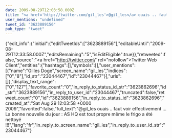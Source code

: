 ```yaml
---
date: 2009-08-29T12:03:58.000Z
title: "<a href='http://twitter.com/gil_les'>@gil_les</a> ouais .. faut voir effectivement ... La bonne nouvelle du jour : AS HQ est tout propre même le frigo a été nettoyé !!!″"
user_mentions: "undefined"
tweet_id: "3623889156"
pub_type: "tweet"
---
```

{"edit_info":{"initial":{"editTweetIds":["3623889156"],"editableUntil":"2009-08-29T12:33:58.000Z","editsRemaining":"5","isEditEligible":true}},"retweeted":false,"source":"<a href=\"http://twitter.com\" rel=\"nofollow\">Twitter Web Client</a>","entities":{"hashtags":[],"symbols":[],"user_mentions":[{"name":"Gilles Doge","screen_name":"gil_les","indices":["0","8"],"id_str":"23044467","id":"23044467"}],"urls":[]},"display_text_range":["0","127"],"favorite_count":"0","in_reply_to_status_id_str":"3623862696","id_str":"3623889156","in_reply_to_user_id":"23044467","truncated":false,"retweet_count":"0","id":"3623889156","in_reply_to_status_id":"3623862696","created_at":"Sat Aug 29 12:03:58 +0000 2009","favorited":false,"full_text":"@gil_les ouais .. faut voir effectivement ... La bonne nouvelle du jour : AS HQ est tout propre même le frigo a été nettoyé !!!","lang":"fr","in_reply_to_screen_name":"gil_les","in_reply_to_user_id_str":"23044467"}
